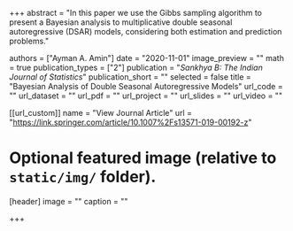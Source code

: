 +++
abstract = "In this paper we use the Gibbs sampling algorithm to present a Bayesian analysis to multiplicative double seasonal autoregressive (DSAR) models, considering both estimation and prediction problems."

authors = ["Ayman A. Amin"]
date = "2020-11-01"
image_preview = ""
math = true
publication_types = ["2"]
publication = "*Sankhya B: The Indian Journal of Statistics*"
publication_short = ""
selected = false
title = "Bayesian Analysis of Double Seasonal Autoregressive Models"
url_code = ""
url_dataset = ""
url_pdf = ""
url_project = ""
url_slides = ""
url_video = ""

[[url_custom]]
name = "View Journal Article"
url = "https://link.springer.com/article/10.1007%2Fs13571-019-00192-z"

# Optional featured image (relative to `static/img/` folder).
[header]
image = ""
caption = ""

+++
